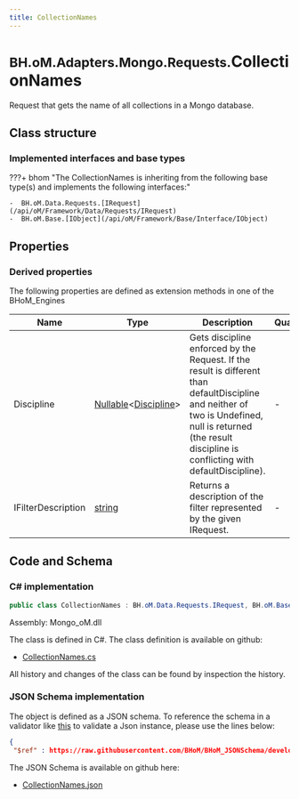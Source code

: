 ```yaml
---
title: CollectionNames
---
```


# <small>BH.oM.Adapters.Mongo.Requests.</small>**CollectionNames**

Request that gets the name of all collections in a Mongo database.

## Class structure

### Implemented interfaces and base types

???+ bhom "The CollectionNames is inheriting from the following base type(s) and implements the following interfaces:"

    -  BH.oM.Data.Requests.[IRequest](/api/oM/Framework/Data/Requests/IRequest)
    -  BH.oM.Base.[IObject](/api/oM/Framework/Base/Interface/IObject)


## Properties

### Derived properties

The following properties are defined as extension methods in one of the BHoM_Engines

| Name             | Type             | Description      | Quantity         | Engine           |
|------------------|------------------|------------------|------------------|------------------|
| Discipline | [Nullable](https://learn.microsoft.com/en-us/dotnet/api/System.Nullable-1?view=netstandard-2.0)&lt;[Discipline](/api/oM/Adapter/Adapters/Revit/Enums/Discipline)&gt; | Gets discipline enforced by the Request. If the result is different than defaultDiscipline and neither of two is Undefined, null is returned (the result discipline is conflicting with defaultDiscipline). | - | Revit_Engine |
| IFilterDescription | [string](https://learn.microsoft.com/en-us/dotnet/api/System.String?view=netstandard-2.0) | Returns a description of the filter represented by the given IRequest. | - | Revit_Engine |


## Code and Schema

### C# implementation

``` C# title="C#"
public class CollectionNames : BH.oM.Data.Requests.IRequest, BH.oM.Base.IObject
```

Assembly: Mongo_oM.dll

The class is defined in C#. The class definition is available on github:

- [CollectionNames.cs](https://github.com/BHoM/Mongo_Toolkit/blob/develop/Mongo_oM/Requests\CollectionNames.cs)

All history and changes of the class can be found by inspection the history.
### JSON Schema implementation

The object is defined as a JSON schema. To reference the schema in a validator like [this](https://www.jsonschemavalidator.net/) to validate a Json instance, please use the lines below:

``` json title="JSON Schema"
{
 "$ref" : https://raw.githubusercontent.com/BHoM/BHoM_JSONSchema/develop/Mongo_oM/Requests/CollectionNames.json}
```

The JSON Schema is available on github here:

- [CollectionNames.json](https://github.com/BHoM/BHoM_JSONSchema/blob/develop/Mongo_oM/Requests/CollectionNames.json)
